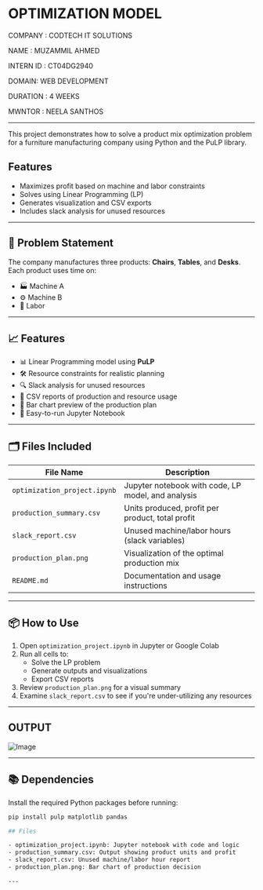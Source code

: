 
# OPTIMIZATION MODEL

COMPANY : CODTECH IT SOLUTIONS

NAME : MUZAMMIL AHMED 

INTERN ID : CT04DG2940

DOMAIN: WEB DEVELOPMENT 

DURATION : 4 WEEKS 

MWNTOR : NEELA SANTHOS 

---


This project demonstrates how to solve a product mix optimization problem for a furniture manufacturing company using Python and the PuLP library.

## Features

- Maximizes profit based on machine and labor constraints
- Solves using Linear Programming (LP)
- Generates visualization and CSV exports
- Includes slack analysis for unused resources

---

## 📌 Problem Statement

The company manufactures three products: **Chairs**, **Tables**, and **Desks**. Each product uses time on:

- 🏭 Machine A
- ⚙️ Machine B
- 👷 Labor

---

## 📈 Features

- 📊 Linear Programming model using **PuLP**
- 🛠️ Resource constraints for realistic planning
- 🔍 Slack analysis for unused resources
- 📑 CSV reports of production and resource usage
- 📸 Bar chart preview of the production plan
- 📁 Easy-to-run Jupyter Notebook

---

## 🗂️ Files Included

| File Name | Description |
|-----------|-------------|
| `optimization_project.ipynb` | Jupyter notebook with code, LP model, and analysis |
| `production_summary.csv`     | Units produced, profit per product, total profit |
| `slack_report.csv`           | Unused machine/labor hours (slack variables) |
| `production_plan.png`        | Visualization of the optimal production mix |
| `README.md`                  | Documentation and usage instructions |

---

## 📦 How to Use

1. Open `optimization_project.ipynb` in Jupyter or Google Colab
2. Run all cells to:
   - Solve the LP problem
   - Generate outputs and visualizations
   - Export CSV reports
3. Review `production_plan.png` for a visual summary
4. Examine `slack_report.csv` to see if you're under-utilizing any resources

---

 ## OUTPUT 

![Image](https://github.com/user-attachments/assets/f256f61e-e92f-4f4d-8867-02e4345bca12)

---

## 📚 Dependencies

Install the required Python packages before running:

```bash
pip install pulp matplotlib pandas

## Files

- optimization_project.ipynb: Jupyter notebook with code and logic
- production_summary.csv: Output showing product units and profit
- slack_report.csv: Unused machine/labor hour report
- production_plan.png: Bar chart of production decision

---


